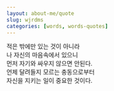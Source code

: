 ```yaml
---
layout: about-me/quote
slug: wjrdms 
categories: [words, words-quotes]
---
```


적은 밖에만 있는 것이 아니라
<br>
나 자신의 마음속에서 있으니
<br>
먼저 자기와 싸우지 않으면 안된다.
<br>
언제 달려들지 모르는 충동으로부터
<br>
자신을 지키는 일이 중요한 것이다.
